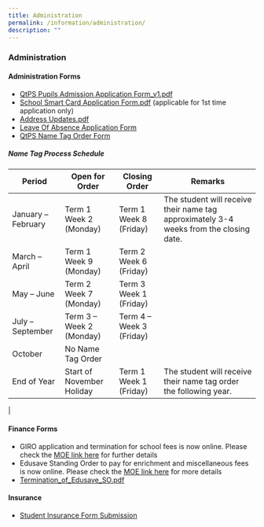 ```yaml
---
title: Administration
permalink: /information/administration/
description: ""
---
```

### **Administration**

#### **Administration Forms**

* [QtPS Pupils Admission Application Form\_v1.pdf](/files/QtPS%20Pupils%20Admission%20Application%20Form_v1.pdf)
* [School Smart Card Application Form.pdf](/files/School%20Smart%20Card%20Application%20Form.pdf)&nbsp;(applicable for 1st time application only)  
* [Address Updates.pdf](/files/Address%20Updates.pdf)
* [Leave Of Absence Application Form](https://form.gov.sg/60b9cff35cc341001290afc9)  
* [QtPS Name Tag Order Form](https://form.gov.sg/#!/5f8915edcaf67200118def88)

##### **Name Tag Process Schedule**

| Period | Open for Order | Closing Order | Remarks |
|---|---|---|---|
| January – February | Term 1 Week 2<br>(Monday) | Term 1 Week 8<br>(Friday) | The student will receive their name tag approximately 3-4 weeks from the closing date. |
| March – April | Term 1 Week 9<br> (Monday) | Term 2 Week 6<br>(Friday) |  |
| May – June | Term 2 Week 7<br>(Monday) | Term 3 Week 1<br>(Friday) |  |
| July – September | Term 3 – Week 2<br>(Monday) | Term 4 – Week 3 <br>(Friday) |  |
| October | No Name Tag Order |  |  |
| End of Year | Start of November Holiday | Term 1 Week 1 (Friday) | The student will receive their name tag order the following year. |
|

#### **Finance Forms**

<!--* [Edusave\_Application\_Form.pdf](/files/Edusave_Application_Form.pdf)
* [GIRO\_Application\_Form\_Nov20.pdf](/files/GIRO_Application_Form_Nov20.pdf)
<!--* [GIRO\_Termination\_Form.pdf](/files/GIRO_Termination_Form.pdf)-->
* GIRO application and termination for school fees is now online. Please check the [MOE link here](https://www.moe.gov.sg/financial-matters/fees?pt=GIRO) for further details
* Edusave Standing Order to pay for enrichment and miscellaneous fees is now online. Please check the [MOE link here](https://www.moe.gov.sg/financial-matters/edusave-account/usage-of-edusave-funds) for more details
* [Termination\_of\_Edusave\_SO.pdf](/files/Termination_of_Edusave_SO.pdf)

#### **Insurance**
* [Student Insurance Form Submission](https://studentgpa.incomegroupins.com.sg/#/)